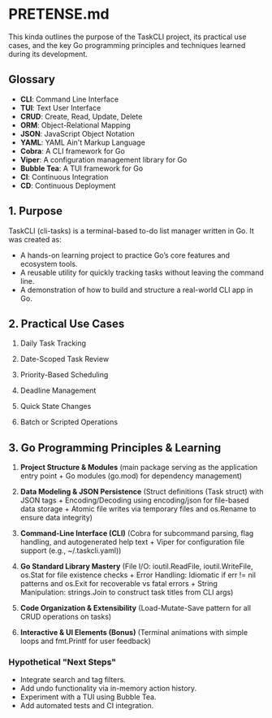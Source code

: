 # PRETENSE.md

This kinda outlines the purpose of the TaskCLI project, its practical use cases, and the key Go programming principles and techniques learned during its development.

## Glossary
- **CLI**: Command Line Interface
- **TUI**: Text User Interface
- **CRUD**: Create, Read, Update, Delete
- **ORM**: Object-Relational Mapping
- **JSON**: JavaScript Object Notation
- **YAML**: YAML Ain't Markup Language
- **Cobra**: A CLI framework for Go
- **Viper**: A configuration management library for Go
- **Bubble Tea**: A TUI framework for Go
- **CI**: Continuous Integration
- **CD**: Continuous Deployment

## 1. Purpose

TaskCLI (cli-tasks) is a terminal-based to-do list manager written in Go. It was created as:
- A hands-on learning project to practice Go’s core features and ecosystem tools.
- A reusable utility for quickly tracking tasks without leaving the command line.
- A demonstration of how to build and structure a real-world CLI app in Go.

## 2. Practical Use Cases

1. Daily Task Tracking

2. Date-Scoped Task Review

3. Priority-Based Scheduling

4. Deadline Management

5. Quick State Changes

6. Batch or Scripted Operations

## 3. Go Programming Principles & Learning

1. **Project Structure & Modules** (main package serving as the application entry point + Go modules (go.mod) for dependency management)

2. **Data Modeling & JSON Persistence** (Struct definitions (Task struct) with JSON tags + Encoding/Decoding using encoding/json for file-based data storage + Atomic file writes via temporary files and os.Rename to ensure data integrity)

3. **Command-Line Interface (CLI)** (Cobra for subcommand parsing, flag handling, and autogenerated help text + Viper for configuration file support (e.g., ~/.taskcli.yaml))

4. **Go Standard Library Mastery** (File I/O: ioutil.ReadFile, ioutil.WriteFile, os.Stat for file existence checks + Error Handling: Idiomatic if err != nil patterns and os.Exit for recoverable vs fatal errors + String Manipulation: strings.Join to construct task titles from CLI args)

5. **Code Organization & Extensibility** (Load-Mutate-Save pattern for all CRUD operations on tasks)

6. **Interactive & UI Elements (Bonus)** (Terminal animations with simple loops and fmt.Printf for user feedback)

### Hypothetical "Next Steps"
- Integrate search and tag filters.
- Add undo functionality via in-memory action history.
- Experiment with a TUI using Bubble Tea.
- Add automated tests and CI integration.